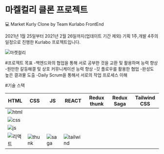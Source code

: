# 마켈컬리 클론 프로젝트

💻 Market Kurly Clone
by Team Kurlabo FrontEnd


2021년 1월 25일부터 2021년 2월 26일까지(업데이트 기간 제외) 기획 1주,개발 4주의 일정으로 진행한 Kurlabo 프로젝트입니다.


![마켓컬리](https://user-images.githubusercontent.com/76701139/120295932-96a9e680-c302-11eb-8ad1-d2e6f272518d.gif)



#프로젝트 목표
-백엔드와의 협업을 통해 서로 공부한 것을 교환 및 활용하며 능력 향상
-원만한 갈등해결 및 상호 커뮤니케이션 능력 향상
-깃 플로우를 활용한 협업
-완성도 높은 결과물 도출
-Daily Scrum을 통해서 서로의 작업 프로세스 이해

#기술 스택

HTML|CSS|JS|REACT|Redux thunk|Redux Saga|Tailwind CSS|
|------|---|---|---|---|---|---|
|![html](https://user-images.githubusercontent.com/76701139/120313236-ab8f7580-c314-11eb-9d8b-c1c54dc8ae7e.png)
|![css](https://user-images.githubusercontent.com/76701139/120313248-b0ecc000-c314-11eb-9c59-8700b9769577.png)
|![js](https://user-images.githubusercontent.com/76701139/120313265-b518dd80-c314-11eb-877e-87af6c676202.png)
|![리액트](https://user-images.githubusercontent.com/76701139/120309149-e216c180-c30f-11eb-964f-94a0aee14934.png)|![thunk](https://user-images.githubusercontent.com/76701139/120310844-c7dde300-c311-11eb-83e4-6f14b554da86.png)|![saga](https://user-images.githubusercontent.com/76701139/120310874-d1ffe180-c311-11eb-8ce4-6d5942c2113a.png)|![tailwind](https://user-images.githubusercontent.com/76701139/120310902-d7f5c280-c311-11eb-9add-7baa3c7200de.png)|














